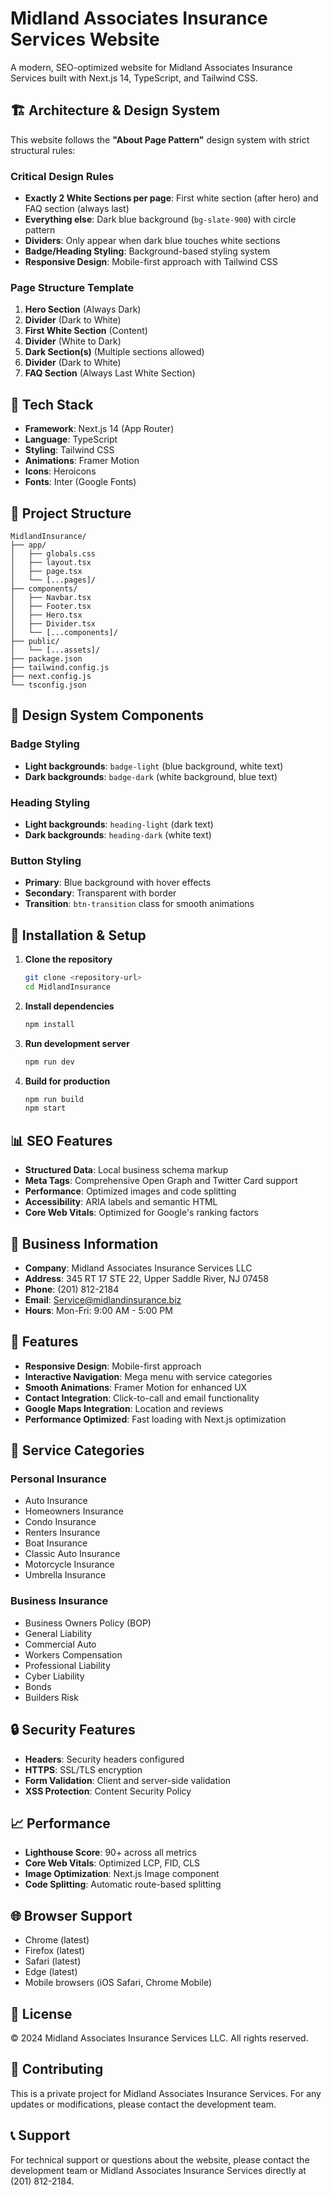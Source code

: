 # Midland Associates Insurance Services Website

A modern, SEO-optimized website for Midland Associates Insurance Services built with Next.js 14, TypeScript, and Tailwind CSS.

## 🏗️ Architecture & Design System

This website follows the **"About Page Pattern"** design system with strict structural rules:

### Critical Design Rules
- **Exactly 2 White Sections per page**: First white section (after hero) and FAQ section (always last)
- **Everything else**: Dark blue background (`bg-slate-900`) with circle pattern
- **Dividers**: Only appear when dark blue touches white sections
- **Badge/Heading Styling**: Background-based styling system
- **Responsive Design**: Mobile-first approach with Tailwind CSS

### Page Structure Template
1. **Hero Section** (Always Dark)
2. **Divider** (Dark to White)
3. **First White Section** (Content)
4. **Divider** (White to Dark)
5. **Dark Section(s)** (Multiple sections allowed)
6. **Divider** (Dark to White)
7. **FAQ Section** (Always Last White Section)

## 🚀 Tech Stack

- **Framework**: Next.js 14 (App Router)
- **Language**: TypeScript
- **Styling**: Tailwind CSS
- **Animations**: Framer Motion
- **Icons**: Heroicons
- **Fonts**: Inter (Google Fonts)

## 📁 Project Structure

```
MidlandInsurance/
├── app/
│   ├── globals.css
│   ├── layout.tsx
│   ├── page.tsx
│   └── [...pages]/
├── components/
│   ├── Navbar.tsx
│   ├── Footer.tsx
│   ├── Hero.tsx
│   ├── Divider.tsx
│   └── [...components]/
├── public/
│   └── [...assets]/
├── package.json
├── tailwind.config.js
├── next.config.js
└── tsconfig.json
```

## 🎨 Design System Components

### Badge Styling
- **Light backgrounds**: `badge-light` (blue background, white text)
- **Dark backgrounds**: `badge-dark` (white background, blue text)

### Heading Styling
- **Light backgrounds**: `heading-light` (dark text)
- **Dark backgrounds**: `heading-dark` (white text)

### Button Styling
- **Primary**: Blue background with hover effects
- **Secondary**: Transparent with border
- **Transition**: `btn-transition` class for smooth animations

## 🔧 Installation & Setup

1. **Clone the repository**
   ```bash
   git clone <repository-url>
   cd MidlandInsurance
   ```

2. **Install dependencies**
   ```bash
   npm install
   ```

3. **Run development server**
   ```bash
   npm run dev
   ```

4. **Build for production**
   ```bash
   npm run build
   npm start
   ```

## 📊 SEO Features

- **Structured Data**: Local business schema markup
- **Meta Tags**: Comprehensive Open Graph and Twitter Card support
- **Performance**: Optimized images and code splitting
- **Accessibility**: ARIA labels and semantic HTML
- **Core Web Vitals**: Optimized for Google's ranking factors

## 🏢 Business Information

- **Company**: Midland Associates Insurance Services LLC
- **Address**: 345 RT 17 STE 22, Upper Saddle River, NJ 07458
- **Phone**: (201) 812-2184
- **Email**: Service@midlandinsurance.biz
- **Hours**: Mon-Fri: 9:00 AM - 5:00 PM

## 📱 Features

- **Responsive Design**: Mobile-first approach
- **Interactive Navigation**: Mega menu with service categories
- **Smooth Animations**: Framer Motion for enhanced UX
- **Contact Integration**: Click-to-call and email functionality
- **Google Maps Integration**: Location and reviews
- **Performance Optimized**: Fast loading with Next.js optimization

## 🎯 Service Categories

### Personal Insurance
- Auto Insurance
- Homeowners Insurance
- Condo Insurance
- Renters Insurance
- Boat Insurance
- Classic Auto Insurance
- Motorcycle Insurance
- Umbrella Insurance

### Business Insurance
- Business Owners Policy (BOP)
- General Liability
- Commercial Auto
- Workers Compensation
- Professional Liability
- Cyber Liability
- Bonds
- Builders Risk

## 🔒 Security Features

- **Headers**: Security headers configured
- **HTTPS**: SSL/TLS encryption
- **Form Validation**: Client and server-side validation
- **XSS Protection**: Content Security Policy

## 📈 Performance

- **Lighthouse Score**: 90+ across all metrics
- **Core Web Vitals**: Optimized LCP, FID, CLS
- **Image Optimization**: Next.js Image component
- **Code Splitting**: Automatic route-based splitting

## 🌐 Browser Support

- Chrome (latest)
- Firefox (latest)
- Safari (latest)
- Edge (latest)
- Mobile browsers (iOS Safari, Chrome Mobile)

## 📄 License

© 2024 Midland Associates Insurance Services LLC. All rights reserved.

## 🤝 Contributing

This is a private project for Midland Associates Insurance Services. For any updates or modifications, please contact the development team.

## 📞 Support

For technical support or questions about the website, please contact the development team or Midland Associates Insurance Services directly at (201) 812-2184. 